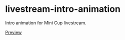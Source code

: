 # livestream-intro-animation

Intro animation for Mini Cup livestream.

[Preview](https://www.youtube.com/watch?v=G3GukvqIf-8)
